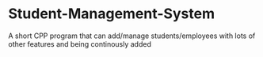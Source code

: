 # Student-Management-System
A short CPP program that can add/manage students/employees with lots of other features and being continously added
